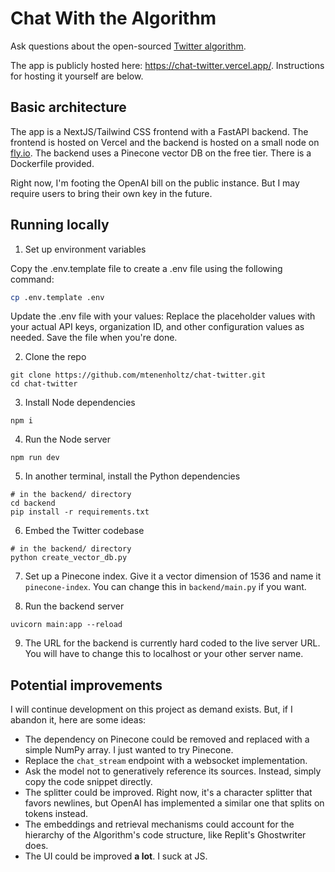 # Chat With the Algorithm

Ask questions about the open-sourced [Twitter algorithm](https://github.com/twitter/the-algorithm).

The app is publicly hosted here: https://chat-twitter.vercel.app/. Instructions for hosting it yourself are below.

## Basic architecture

The app is a NextJS/Tailwind CSS frontend with a FastAPI backend. The frontend is hosted on Vercel and the backend is hosted on a small node on [fly.io](https://fly.io/). The backend uses a Pinecone vector DB on the free tier. There is a Dockerfile provided.

Right now, I'm footing the OpenAI bill on the public instance. But I may require users to bring their own key in the future.

## Running locally

1. Set up environment variables

Copy the .env.template file to create a .env file using the following command:
```bash
cp .env.template .env
```

Update the .env file with your values:
Replace the placeholder values with your actual API keys, organization ID, and other configuration values as needed. Save the file when you're done.

2. Clone the repo

```
git clone https://github.com/mtenenholtz/chat-twitter.git
cd chat-twitter
```

3. Install Node dependencies

```
npm i
```

4. Run the Node server

```
npm run dev
```

5. In another terminal, install the Python dependencies

```
# in the backend/ directory
cd backend 
pip install -r requirements.txt
```

6. Embed the Twitter codebase

```
# in the backend/ directory
python create_vector_db.py
```

7. Set up a Pinecone index. Give it a vector dimension of 1536 and name it `pinecone-index`. You can change this in `backend/main.py` if you want.

8. Run the backend server

```
uvicorn main:app --reload
```

9. The URL for the backend is currently hard coded to the live server URL. You will have to change this to localhost or your other server name.

## Potential improvements

I will continue development on this project as demand exists. But, if I abandon it, here are some ideas:

- The dependency on Pinecone could be removed and replaced with a simple NumPy array. I just wanted to try Pinecone.
- Replace the `chat_stream` endpoint with a websocket implementation.
- Ask the model not to generatively reference its sources. Instead, simply copy the code snippet directly.
- The splitter could be improved. Right now, it's a character splitter that favors newlines, but OpenAI has implemented a similar one that splits on tokens instead.
- The embeddings and retrieval mechanisms could account for the hierarchy of the Algorithm's code structure, like Replit's Ghostwriter does.
- The UI could be improved **a lot**. I suck at JS.